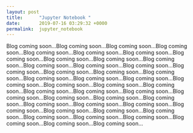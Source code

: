 ```yaml
---
layout: post
title:      "Jupyter Notebook "
date:       2019-07-16 03:29:32 +0000
permalink:  jupyter_notebook
---
```



Blog coming soon...Blog coming soon...Blog coming soon...Blog coming soon...Blog coming soon...Blog coming soon...Blog coming soon...Blog coming soon...Blog coming soon...Blog coming soon...Blog coming soon...Blog coming soon...Blog coming soon...Blog coming soon...Blog coming soon...Blog coming soon...Blog coming soon...Blog coming soon...Blog coming soon...Blog coming soon...Blog coming soon...Blog coming soon...Blog coming soon...Blog coming soon...Blog coming soon...Blog coming soon...Blog coming soon...Blog coming soon...Blog coming soon...Blog coming soon...Blog coming soon...Blog coming soon...Blog coming soon...Blog coming soon...Blog coming soon...Blog coming soon...Blog coming soon...Blog coming soon...Blog coming soon...Blog coming soon...Blog coming soon...Blog coming soon...Blog coming soon...Blog coming soon...Blog coming soon...
